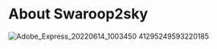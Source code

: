 # About Swaroop2sky
![Adobe_Express_20220614_1003450 41295249593220185](https://user-images.githubusercontent.com/75106252/173498678-e2356377-30a1-48ee-bad5-c466f05cb015.png)
